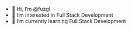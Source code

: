- 👋 Hi, I’m @fuzgl
- 👀 I’m interested in Full Stack Development
- 🌱 I’m currently learning Full Stack Development
